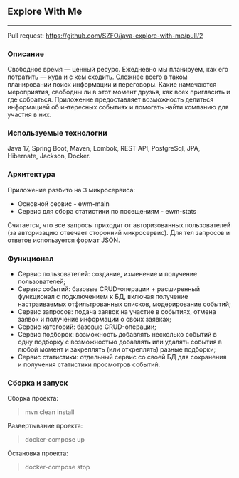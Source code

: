 ## Explore With Me
***
Pull request: https://github.com/SZFO/java-explore-with-me/pull/2
### Описание
Свободное время — ценный ресурс. Ежедневно мы планируем, как его потратить — куда и с кем сходить. Сложнее всего в таком планировании поиск информации и переговоры. Какие намечаются мероприятия, свободны ли в этот момент друзья, как всех пригласить и где собраться. Приложение предоставляет возможность делиться информацией об интересных событиях и помогать найти компанию для участия в них.

### Используемые технологии
Java 17, Spring Boot, Maven, Lombok, REST API, PostgreSql, JPA, Hibernate, Jackson, Docker.

### Архитектура
Приложение разбито на 3 микросервиса:
* Основной сервис - ewm-main
* Сервис для сбора статистики по посещениям - ewm-stats

Считается, что все запросы приходят от авторизованных пользователей (за авторизацию отвечает сторонний микросервис). Для тел запросов и ответов используется формат JSON.

### Функционал
* Сервис пользователей: создание, изменение и получение пользователей;
* Сервис событий: базовые CRUD-операции + расширенный функционал с подключением к БД, включая получение настраиваемых отфильтрованных списков, модерирование событий;
* Сервис запросов: подача заявок на участие в событиях, отмена заявок и получение информации о своих заявках;
* Сервис категорий: базовые CRUD-операции;
* Сервис подборок: возможность добавлять несколько событий в одну подборку с возможностью добавлять или удалять события в любой момент и закреплять (или откреплять) разные подборки;
* Сервис статистики: отдельный сервис со своей БД для сохранения и получения статистики просмотров событий.

### Сборка и запуск

Сборка проекта:

>mvn clean install

Развертывание проекта:

> docker-compose up

Остановка проекта:

> docker-compose stop
